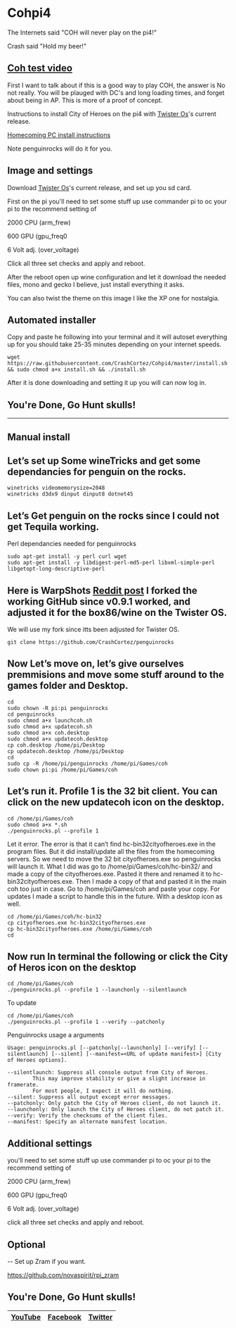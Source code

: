 # Cohpi4
The Internets said "COH will never play on the pi4!"

Crash said "Hold my beer!"

[Coh test video](https://youtu.be/G2BuxxW0Z2o)
---
First I want to talk about if this is a good way to play COH, the answer is No not really. You will be plauged with DC's and long loading times, and forget about being in AP. This is more of a proof of concept.



Instructions to install City of Heroes on the pi4 with [Twister Os](https://twisteros.com/)'s current release.

[Homecoming PC install instructions](https://score.savecoh.com/index.php/topic,372.msg1733.html#msg1733)

Note penguinrocks will do it for you. 

## Image and settings

Download [Twister Os](https://twisteros.com/)'s current release, and set up you sd card.

First on the pi you'll need to set some stuff up use commander pi to oc your pi to the recommend setting of

2000 CPU (arm_frew)

600 GPU (gpu_freq0

6 Volt adj. (over_voltage)

Click all three set checks and apply and reboot. 

After the reboot open up wine configuration and let it download the needed files, mono and gecko I believe, just install everything it asks. 

You can also twist the theme on this image I like the XP one for nostalgia.
## Automated installer 

Copy and paste he following into your terminal and it will autoset everything up for you should take 25-35 minutes depending on your internet speeds.
```
wget https://raw.githubusercontent.com/CrashCortez/Cohpi4/master/install.sh && sudo chmod a+x install.sh && ./install.sh
```
After it is done downloading and setting it up you will can now log in. 
## You're Done, Go Hunt skulls!


---

## Manual install 

Let’s set up Some wineTricks and get some dependancies for penguin on the rocks. 
--
```
winetricks videomemorysize=2048
winetricks d3dx9 dinput dinput8 dotnet45
```
Let’s Get penguin on the rocks since I could not get Tequila working. 
--

Perl dependancies needed for penguinrocks

```
sudo apt-get install -y perl curl wget
sudo apt-get install -y libdigest-perl-md5-perl libxml-simple-perl libgetopt-long-descriptive-perl
```
Here is WarpShots [Reddit post](https://www.google.com/amp/s/amp.reddit.com/r/Cityofheroes/comments/bip4e2/new_linux_commandline_launcher_penguin_on_the/) I forked the working GitHub since v0.9.1 worked, and adjusted it for the box86/wine on the Twister OS.
--
We will use my fork since itts been adjusted for Twister OS.
```
git clone https://github.com/CrashCortez/penguinrocks
```

Now Let’s move on, let’s give ourselves premmisions and move some stuff around to the games folder and Desktop.
--
```
cd
sudo chown -R pi:pi penguinrocks
cd penguinrocks
sudo chmod a+x launchcoh.sh
sudo chmod a+x updatecoh.sh
sudo chmod a+x coh.desktop
sudo chmod a+x updatecoh.desktop
cp coh.desktop /home/pi/Desktop
cp updatecoh.desktop /home/pi/Desktop
cd
sudo cp -R /home/pi/penguinrocks /home/pi/Games/coh 
sudo chown pi:pi /home/pi/Games/coh
```
Let’s run it. Profile 1 is the 32 bit client. You can click on the new updatecoh icon on the desktop.
--
```
cd /home/pi/Games/coh
sudo chmod a+x *.sh
./penguinrocks.pl --profile 1
```
Let it error. The error is that it can’t find hc-bin32cityofheroes.exe in the program files. But it did install/update all the files from the homecoming servers. So we need to move the 32 bit cityofheroes.exe so penguinrocks will launch it. What I did was go to /home/pi/Games/coh/hc-bin32/ and made a copy of the cityofheroes.exe. Pasted it there and renamed it to hc-bin32cityofheroes.exe. Then I made a copy of that and pasted it in the main coh too just in case. Go to /home/pi/Games/coh and paste your copy. For updates I made a script to handle this in the future. With a desktop icon as well. 
```
cd /home/pi/Games/coh/hc-bin32
cp cityofheroes.exe hc-bin32cityofheroes.exe
cp hc-bin32cityofheroes.exe /home/pi/Games/coh
cd
```

Now run In terminal the following or click the City of Heros icon on the desktop
--
```
cd /home/pi/Games/coh
./penguinrocks.pl --profile 1 --launchonly --silentlaunch 
```
To update
```
cd /home/pi/Games/coh
./penguinrocks.pl --profile 1 --verify --patchonly
```
Penguinrocks usage a arguments
```
Usage: penguinrocks.pl [--patchonly|--launchonly] [--verify] [--silentlaunch] [--silent] [--manifest=<URL of update manifest>] [City of Heroes options].

--silentlaunch: Suppress all console output from City of Heroes.
        This may improve stability or give a slight increase in framerate.
        For most people, I expect it will do nothing.
--silent: Suppress all output except error messages.
--patchonly: Only patch the City of Heroes client, do not launch it.
--launchonly: Only launch the City of Heroes client, do not patch it.
--verify: Verify the checksums of the client files.
--manifest: Specify an alternate manifest location.
```

Additional settings 
--

you'll need to set some stuff up use commander pi to oc your pi to the recommend setting of

2000 CPU (arm_frew)

600 GPU (gpu_freq0

6 Volt adj. (over_voltage)

click all three set checks and apply and reboot.


## Optional
--
Set up Zram if you want. 

https://github.com/novaspirit/rpi_zram

## You're Done, Go Hunt skulls!

| [YouTube](https://www.youtube.com/channel/UCwnTzGTRsNpen-2Nz38yGAQ) | [Facebook](https://www.facebook.com/crash.cortez.75) | [Twitter](https://twitter.com/CrashGaming14) |
| --- | --- | --- |

